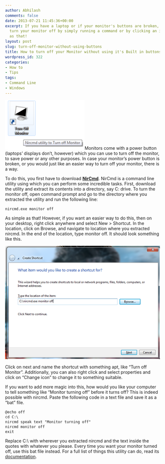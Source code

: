 ```yaml
---
author: Abhilash
comments: false
date: 2013-07-21 11:45:36+00:00
excerpt: If you have a laptop or if your monitor's buttons are broken, then you can
  turn your monitor off by simply running a command or by clicking an icon. As simple
  as that!
layout: post
slug: turn-off-monitor-without-using-buttons
title: How to turn off your Monitor without using it's Built in buttons
wordpress_id: 322
categories:
- How to
- Tips
tags:
- Command Line
- Windows
---
```


![nircmd_monitor_off](images/nircmd_monitor_off.png)Monitors come with a power button (laptops’ displays don’t, however) which you can use to turn off the monitor, to save power or any other purposes. In case your monitor’s power button is broken, or you would just like an easier way to turn off your monitor, there is a way.

To do this, you first have to download [**NirCmd**](http://nirsoft.net/utils/nircmd.zip). NirCmd is a command line utility using which you can perform some incredible tasks. First, download the utility and extract its contents into a directory, say C: drive. To turn the monitor off, open command prompt and go to the directory where you extracted the utility and run the following line:

    
    nircmd.exe monitor off


As simple as that! However, if you want an easier way to do this, then on your desktop, right click anywhere and select New > Shortcut. In the location, click on Browse, and navigate to location where you extracted nircmd. In the end of the location, type monitor off. It should look something like this.

[![nircmd_shortcut_desktop](images/nircmd_shortcut_desktop_thumb.png)](http://img.techcovered.org/tc/nircmd_shortcut_desktop.png)

Click on next and name the shortcut with something apt, like “Turn off Monitor”. Additionally, you can also right click and select properties and click on “Change icon” to change it to something suitable.

If you want to add more magic into this, how would you like your computer to tell something like “Monitor turning off” before it turns off? This is indeed possible with nircmd. Paste the following code in a text file and save it as a “bat” file.

    
    @echo off
    cd C:\
    nircmd speak text "Monitor turning off"
    nircmd monitor off
    exit


Replace C:\ with wherever you extracted nircmd and the text inside the quotes with whatever you please. Every time you want your monitor turned off, use this bat file instead. For a full list of things this utility can do, read its [documentation](http://nirsoft.net/utils/nircmd2.html#using).
